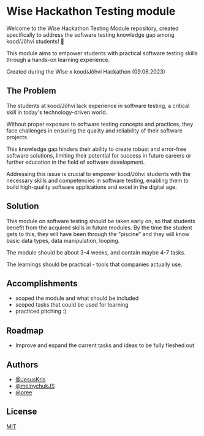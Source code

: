 <!-- ctrl|cmd + shift + v to preview-->
# Wise Hackathon Testing module

Welcome to the Wise Hackathon Testing Module repository, created specifically to address the software testing knowledge gap among kood/Jõhvi students! 🚀

This module aims to empower students with practical software testing skills through a hands-on learning experience. 

Created during the Wise x kood/Jõhvi Hackathon (09.06.2023)

## The Problem

The students at kood/Jõhvi lack experience in software testing, a critical skill in today's technology-driven world. 

Without proper exposure to software testing concepts and practices, they face challenges in ensuring the quality and reliability of their software projects. 

This knowledge gap hinders their ability to create robust and error-free software solutions, limiting their potential for success in future careers or further education in the field of software development. 

Addressing this issue is crucial to empower kood/Jõhvi students with the necessary skills and competencies in software testing, enabling them to build high-quality software applications and excel in the digital age.

## Solution

This module on software testing should be taken early on, so that students benefit from the acquired skills in future modules. By the time the student gets to this, they will have been through the “piscine” and they will know basic data types, data manipulation, looping.

The module should be about 3-4 weeks, and contain maybe 4-7 tasks.

The learnings should be practical - tools that companies actually use.  


## Accomplishments
- scoped the module and what should be included
- scoped tasks that could be used for learning
- practiced pitching :)

## Roadmap
- Improve and expand the current tasks and ideas to be fully fleshed out


## Authors

- [@JesusKris](https://github.com/JesusKris)
- [@melnychukJS](https://github.com/melnychukJS)
- [@oree](https://github.com/oree)

## License

[MIT](https://choosealicense.com/licenses/mit/)
